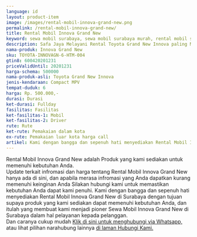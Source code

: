 ```yaml
---
language: id
layout: product-item
image: /images/rental-mobil-innova-grand-new.png
permalink: /rental-mobil-innova-grand-new/
title: Rental Mobil Innova Grand New
keyword: sewa mobil surabaya, sewa mobil surabaya murah, rental mobil surabaya, rental mobil surabaya murah, safajaya, safa jaya, safajaya.com, sewa mobil di surabaya, rental mobil di surabaya
description: Safa Jaya Melayani Rental Toyota Grand New Innova paling Murah dan terpercaya di Jawa timur Hubungi kami Call/WA di 081234220073
nama-produk: Innova Grand New
sku: TOYOTA-INNOVAGN-6-HTM-004
gtin8: 600420201231
priceValidUntil: 20201231
harga-schema: 500000
nama-produk-asli: Toyota Grand New Innova
jenis-kendaraan: Compact MPV
tempat-duduk: 6
harga: Rp. 500.000,-
durasi: Durasi
ket-durasi: Fullday
fasilitas: Fasilitas
ket-fasilitas-1: Mobil
ket-fasilitas-2: Driver
rute: Rute
ket-rute: Pemakaian dalam kota
ex-rute: Pemakaian luar kota harga call
artikel: Kami dengan bangga dan sepenuh hati menyediakan Rental Mobil Innova Grand New di Surabaya dengan tujuan supaya produk yang kami sediakan dapat memenuhi kebutuhan Anda, dan itulah yang membuat kami menjadi pioner Sewa Mobil Innova Grand New di Surabaya dalam hal pelayanan kepada pelanggan.
---
```

Rental Mobil Innova Grand New adalah Produk yang kami sediakan untuk memenuhi kebutuhan Anda.<br>Update terkait infromasi dan harga tentang Rental Mobil Innova Grand New hanya ada di sini, dan apabila merasa infromasi yang Anda dapatkan kurang memenuhi keinginan Anda Silakan hubungi kami untuk memastikan kebutuhan Anda dapat kami penuhi. Kami dengan bangga dan sepenuh hati menyediakan Rental Mobil Innova Grand New di Surabaya dengan tujuan supaya produk yang kami sediakan dapat memenuhi kebutuhan Anda, dan itulah yang membuat kami menjadi pioner Sewa Mobil Innova Grand New di Surabaya dalam hal pelayanan kepada pelanggan.<br>
Dan caranya cukup mudah <a href="https://web.whatsapp.com/send?phone=6281234220073&text=Hallo,%20CS%20safajaya.com">Klik di sini untuk menghubungi via Whatsapp,</a> atau lihat pilihan narahubung lainnya <a href="/kontak-kami/">di laman Hubungi Kami.</a>